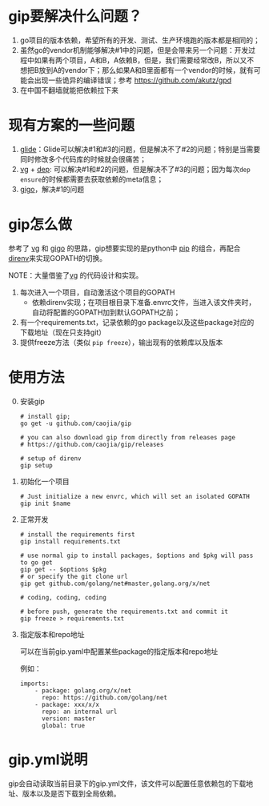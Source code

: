 gip要解决什么问题？
===

1. go项目的版本依赖，希望所有的开发、测试、生产环境跑的版本都是相同的；
2. 虽然go的vendor机制能够解决#1中的问题，但是会带来另一个问题：开发过程中如果有两个项目，A和B，A依赖B，但是，我们需要经常改B，所以又不想把B放到A的vendor下；那么如果A和B里面都有一个vendor的时候，就有可能会出现一些诡异的编译错误；参考 <https://github.com/akutz/gpd>
3. 在中国不翻墙就能把依赖拉下来

现有方案的一些问题
===

1. [glide](https://github.com/Masterminds/glide)：Glide可以解决#1和#3的问题，但是解决不了#2的问题；特别是当需要同时修改多个代码库的时候就会很痛苦；
2. [vg](https://github.com/GetStream/vg) + [dep](https://github.com/golang/dep): 可以解决#1和#2的问题，但是解决不了#3的问题；因为每次```dep ensure```的时候都需要去获取依赖的meta信息；
3. [gigo](https://github.com/LyricalSecurity/gigo)，解决#1的问题

gip怎么做
===

参考了 [vg](https://github.com/GetStream/vg) 和 [gigo](https://github.com/LyricalSecurity/gigo) 的思路，gip想要实现的是python中 [pip](https://pypi.python.org/pypi/pip) 的组合，再配合[direnv](https://github.com/direnv/direnv)来实现GOPATH的切换。

NOTE：大量借鉴了[vg](https://github.com/GetStream/vg) 的代码设计和实现。

1. 每次进入一个项目，自动激活这个项目的GOPATH
	- 依赖direnv实现；在项目根目录下准备.envrc文件，当进入该文件夹时，自动将配置的GOPATH加到默认GOPATH之前； 
2. 有一个requirements.txt，记录依赖的go package以及这些package对应的下载地址（现在只支持git）
3. 提供freeze方法（类似 ```pip freeze```），输出现有的依赖库以及版本

使用方法
===

0. 安装gip
	
	```
	# install gip;
	go get -u github.com/caojia/gip
	
	# you can also download gip from directly from releases page
	# https://github.com/caojia/gip/releases
	
	# setup of direnv
	gip setup
	```

1. 初始化一个项目

	```
	# Just initialize a new envrc, which will set an isolated GOPATH
	gip init $name
	```

2. 正常开发

	```
	# install the requirements first
	gip install requirements.txt
	
	# use normal gip to install packages, $options and $pkg will pass to go get
	gip get -- $options $pkg
	# or specify the git clone url
	gip get github.com/golang/net#master,golang.org/x/net
	
	# coding, coding, coding
	
	# before push, generate the requirements.txt and commit it
	gip freeze > requirements.txt
	```
	
3. 指定版本和repo地址

	可以在当前gip.yaml中配置某些package的指定版本和repo地址
	
	例如：
	
	```
	imports:
		- package: golang.org/x/net
		  repo: https://github.com/golang/net
		- package: xxx/x/x
		  repo: an internal url
		  version: master
		  global: true
	```
	
gip.yml说明
===

gip会自动读取当前目录下的gip.yml文件，该文件可以配置任意依赖包的下载地址、版本以及是否下载到全局依赖。